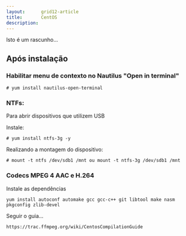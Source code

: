```yaml
---
layout:      grid12-article
title:       CentOS
description: 
---
```


Isto é um rascunho...


Após instalação
---

<!--
http://www.vivaolinux.com.br/artigo/CentOS-Pos-instalacao-basica
http://www.hardware.com.br/tutoriais/centos/pagina3.html
-->


### Habilitar menu de contexto no Nautilus "Open in terminal"

    # yum install nautilus-open-terminal


### NTFs:

Para abrir dispositivos que utilizem USB

Instale:

    # yum install ntfs-3g -y

Realizando a montagem do dispositivo:

    # mount -t ntfs /dev/sdb1 /mnt ou mount -t ntfs-3g /dev/sdb1 /mnt


### Codecs MPEG 4  AAC e  H.264

Instale as dependências
  
    yum install autoconf automake gcc gcc-c++ git libtool make nasm pkgconfig zlib-devel

Seguir o guia...

    https://trac.ffmpeg.org/wiki/CentosCompilationGuide
